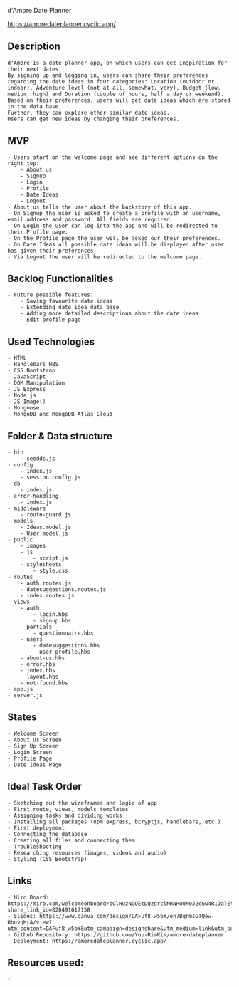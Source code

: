 d'Amore Date Planner

https://amoredateplanner.cyclic.app/

## Description
    d'Amore is a date planner app, on which users can get inspiration for their next dates.
    By signing up and logging in, users can share their preferences regarding the date ideas in four categories: Location (outdoor or indoor), Adventure level (not at all, somewhat, very), Budget (low, medium, high) and Duration (couple of hours, half a day or weekend).
    Based on their preferences, users will get date ideas which are stored in the data base.
    Further, they can explore other similar date ideas.
    Users can get new ideas by changing their preferences.


## MVP
    - Users start on the welcome page and see different options on the right top:
        - About us
        - Signup
        - Login
        - Profile
        - Date Ideas
        - Logout
    - About us tells the user about the backstory of this app.
    - On Signup the user is asked to create a profile with an username, email address and password. All fields are required.
    - On Login the user can log into the app and will be redirected to their Profile page.
    - On the Profile page the user will be asked our their preferences.
    - On Date Ideas all possible date ideas will be displayed after user has given their preferences.
    - Via Logout the user will be redirected to the welcome page.

## Backlog Functionalities
    - Future possible features:
        - Saving favourite date ideas
        - Extending date idea data base
        - Adding more detailed descriptions about the date ideas
        - Edit profile page


## Used Technologies
    - HTML
    - Handlebars HBS
    - CSS Bootstrap
    - JavaScript
    - DOM Manipulation
    - JS Express
    - Node.js
    - JS Image()
    - Mongoose
    - MongoDB and MongoDB Atlas Cloud


## Folder & Data structure
    - bin
        - seedds.js
    - config
        - index.js
        - session.config.js
    - db
        - index.js
    - error-handling
        - index.js
    - middleware
        - route-guard.js
    - models
        - Ideas.model.js
        - User.model.js
    - public
        - images
        - js
            - script.js
        - stylesheets
            - style.css
    - routes
        - auth.routes.js
        - datesuggestions.routes.js
        - index.routes.js
    - views
        - auth 
            - login.hbs
            - signup.hbs
        - partials
            - questionnaire.hbs
        - users
            - datesuggestions.hbs
            - user-profile.hbs
        - about-us.hbs
        - error.hbs
        - index.hbs
        - layout.hbs
        - not-found.hbs
    - app.js
    - server.js


## States
    - Welcome Screen 
    - About Us Screen
    - Sign Up Screen
    - Login Screen
    - Profile Page
    - Date Ideas Page


## Ideal Task Order
    - Sketching out the wireframes and logic of app 
    - First route, views, models templates
    - Assigning tasks and dividing works
    - Installing all packages (npm express, bcryptjs, handlebars, etc.)
    - First deployment
    - Connecting the database
    - Creating all files and connecting them
    - Troubleshooting
    - Researching resources (images, videos and audio)
    - Styling (CSS Bootstrap)


## Links
    - Miro Board: https://miro.com/welcomeonboard/bGlHUzNGOEtDQzdrclNRNHU0N0J2cGw4R1JaTEtGeHZuSnBTekZ4R0I1Uk5JSWhOSXBmUWlFYXp2Y2Z6MU1CYnwzNDU4NzY0NTYzNDYxNDQ3MDY0fDI=?share_link_id=828491617158
    - Slides: https://www.canva.com/design/DAFuf8_w5bY/on7BgnmsGTQew-0bovqHrA/view?utm_content=DAFuf8_w5bY&utm_campaign=designshare&utm_medium=link&utm_source=publishsharelink
    - Github Repository: https://github.com/You-RimKim/amore-dateplanner
    - Deployment: https://amoredateplanner.cyclic.app/


## Resources used:
    - 